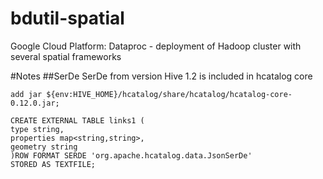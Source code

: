 # bdutil-spatial
 Google Cloud Platform: Dataproc - deployment of Hadoop cluster with several spatial frameworks

#Notes
##SerDe
SerDe from version Hive 1.2 is included in hcatalog core
```
add jar ${env:HIVE_HOME}/hcatalog/share/hcatalog/hcatalog-core-0.12.0.jar;
```
```
CREATE EXTERNAL TABLE links1 (
type string,
properties map<string,string>,
geometry string
)ROW FORMAT SERDE 'org.apache.hcatalog.data.JsonSerDe'
STORED AS TEXTFILE;
```
